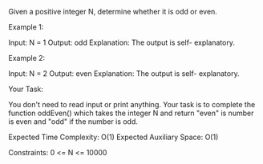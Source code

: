 Given a positive integer N, determine whether it is odd or even.

 

Example 1:

Input:
N = 1
Output:
odd
Explanation:
The output is self-
explanatory.
 

Example 2:

Input:
N = 2
Output:
even
Explanation:
The output is self-
explanatory.
 

Your Task:

You don't need to read input or print anything. Your task is to complete the function oddEven() which takes the integer N and return "even" is number is even and "odd" if the number is odd.

 

Expected Time Complexity: O(1)
Expected Auxiliary Space: O(1)

 

Constraints:
0 <= N <= 10000

 
